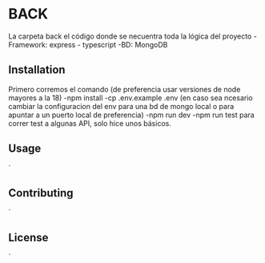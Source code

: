 # BACK
La carpeta back el código donde se necuentra toda la lógica del proyecto
-Framework: express - typescript
-BD: MongoDB

## Installation
Primero corremos el comando (de preferencia usar versiones de node mayores a la 18)
-npm install
-cp .env.example .env (en caso sea ncesario cambiar la configuracion del env para una bd de mongo local o para apuntar a un puerto local de preferencia)
-npm run dev
-npm run test para correr test a algunas API, solo hice unos básicos.

## Usage

`

## Contributing

`

## License

`
